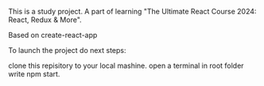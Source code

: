 This is a study project. A part of learning "The Ultimate React Course 2024: React, Redux & More".


Based on create-react-app

To launch the project do next steps:

clone this repisitory to your local mashine.
open a terminal in root folder
write npm start.

